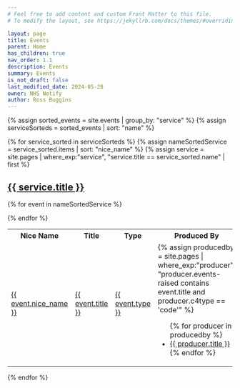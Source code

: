 ```yaml
---
# Feel free to add content and custom Front Matter to this file.
# To modify the layout, see https://jekyllrb.com/docs/themes/#overriding-theme-defaults

layout: page
title: Events
parent: Home
has_children: true
nav_order: 1.1
description: Events
summary: Events
is_not_draft: false
last_modified_date: 2024-05-28
owner: NHS Notify
author: Ross Buggins
---
```


{% assign sorted_events = site.events | group_by: "service"  %}
{% assign serviceSorteds = sorted_events | sort: "name" %}

{% for service_sorted in serviceSorteds %}
{% assign nameSortedService = service_sorted.items | sort: "nice_name" %}
{% assign service = site.pages | where_exp:"service", "service.title ==  service_sorted.name" | first %}

 <h2>   <a href="{{service.url | relative_url}}">{{ service.title }}</a></h2>

<table style="word-wrap:break-word;table-layout: fixed;width:100%">
    <tr>
        <th>Nice Name</th>
        <th>Title</th>
        <th>Type</th>
        <th>Produced By</th>
        <th>Consumed By</th>
        <th>Envelope</th>
        <th>Data</th>
    </tr>



{% for event in nameSortedService %}
    <tr>
        <td>
            <a href="{{event.url | relative_url}}">{{ event.nice_name }}</a>
        </td>
        <td>
            <a href="{{event.url | relative_url}}">{{ event.title }}</a>
        </td>
        <td>
            <a href="{{event.url | relative_url}}">{{ event.type }}</a>
        </td>
        <td>
            {% assign producedby = site.pages | where_exp:"producer", "producer.events-raised contains event.title and producer.c4type == 'code'" %}
            <ul>
            {% for producer in producedby %}
                <li>
                    <a href="{{producer.url | relative_url}}">{{ producer.title }}</a>
                </li>
            {% endfor %}
            </ul>
        </td>
        <td>
            {% assign consumedby = site.pages | where_exp:"consumer", "consumer.events-consumed contains event.title and consumer.c4type == 'code'" %}
            <ul>
            {% for consumer in consumedby %}
                <li>
                    <a href="{{consumer.url | relative_url}}">{{ consumer.title }}</a>
                </li>
            {% endfor %}
            </ul>
        </td>
        <td>
            <a href="{{ event.schema_envelope}}">{{ event.schema_envelope | split: "/" | last}}</a>
        </td>
        <td>
            <a href="{{ event.schema_data }}">{{ event.schema_data | split: "/" | last}}</a>
        </td>
    </tr>
{% endfor %}

</table>

{% endfor %}
